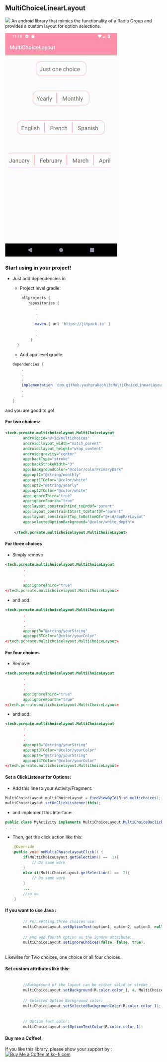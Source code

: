 ## MultiChoiceLinearLayout
[![](https://jitpack.io/v/yashprakash13/MultiChoiceLinearLayout.svg)](https://jitpack.io/#yashprakash13/MultiChoiceLinearLayout)
An android library that mimics the functionality of a Radio Group and provides a custom layout for option selections.

![Library Preview](https://github.com/yashprakash13/MultiChoiceLinearLayout/blob/master/preview_gif.gif "Library Preview")

### Start using in your project!

* Just add dependencies in
  * Project level gradle:
   
  ```gradle
      allprojects {
         repositories {
            .
            .
            .
            maven { url 'https://jitpack.io' }
            .
            .  
          }
    } 
    ```
  * And app level gradle: 
      
  ```gradle
  dependencies {
      .
      .
      .
      implementation 'com.github.yashprakash13:MultiChoiceLinearLayout:1.1'
      .
      .
  }
  ```
and you are good to go!
       
#### For two choices:  
```xml
<tech.pcreate.multichoicelayout.MultiChoiceLayout
        android:id="@+id/multichoices"
        android:layout_width="match_parent"
        android:layout_height="wrap_content"
        android:gravity="center"
        app:backType="stroke"
        app:backStrokeWidth="3"
        app:backgroundColor="@color/colorPrimaryDark"
        app:opt1="@string/monthly"
        app:opt1TColor="@color/white"
        app:opt2="@string/yearly"
        app:opt2TColor="@color/white"
        app:ignoreThird="true"
        app:ignoreFourth="true"
        app:layout_constraintEnd_toEndOf="parent"
        app:layout_constraintStart_toStartOf="parent"
        app:layout_constraintTop_toBottomOf="@+id/appBarLayout"
        app:selectedOptionBackground="@color/white_depth">

    </tech.pcreate.multichoicelayout.MultiChoiceLayout>
```
#### For three choices 
* Simply remove 
```xml
<tech.pcreate.multichoicelayout.MultiChoiceLayout
        .
        .
        .
        app:ignoreThird="true"
</tech.pcreate.multichoicelayout.MultiChoiceLayout>
```
* and add: 
```xml
<tech.pcreate.multichoicelayout.MultiChoiceLayout
        .
        .
        .
        app:opt3="@string/yourString"
        app:opt3TColor="@color/yourColor"
</tech.pcreate.multichoicelayout.MultiChoiceLayout>
```
#### For four choices
* Remove: 
```xml
<tech.pcreate.multichoicelayout.MultiChoiceLayout
        .
        .
        .
        app:ignoreThird="true"
        app:ignoreFourth="true"
</tech.pcreate.multichoicelayout.MultiChoiceLayout>
```
* and add:
```xml
<tech.pcreate.multichoicelayout.MultiChoiceLayout
        .
        .
        .
        app:opt3="@string/yourString"
        app:opt3TColor="@color/yourColor"
        app:opt4="@string/yourString"
        app:opt4TColor="@color/yourColor"
</tech.pcreate.multichoicelayout.MultiChoiceLayout>
```

#### Set a ClickListener for Options:
* Add this line to your Activity/Fragment:
```java
MultiChoiceLayout multiChoiceLayout = findViewById(R.id.multichoices);
multiChoiceLayout.setOnClickListener(this);
```
* and implement this Interface:
```java
public class MyActivity implements MultiChoiceLayout.MultiChoiceOnclick {
. . .
```
* Then, get the click action like this:
```java
    @Override
    public void onMultiChoiceLayoutClick() {
        if(MultiChoiceLayout.getSelection() ==  1){
            // Do some work
        }
        else if(MultiChoiceLayout.getSelection() ==  2){
            // Do some work
        }
        ...
        //so on
    }

```
#### If you want to use Java :
```java
        // For setting three choices use:
        multiChoiceLayout.setOptionText(option1, option2, option3, null);
        
        // And add fourth option as the ignore attribute:
        multiChoiceLayout.setIgnoreChoices(false, false, true);
        
```
Likewise for Two choices, one choice or all four choices.

#### Set custom attributes like this:
```java

        //Background of the layout can be either solid or stroke :
        multiChoiceLayout.setBackground(R.color.color_1, 4, MultiChoiceLayout.STROKE);  // Use for solid background : MultiChoiceLayout.SOLID, width parameter will be ignored.

        // Selected Option Background color:
        multiChoiceLayout.setSelectedBackgroundColor(R.color.color_1);
        
        
        // Option Text color:
        multiChoiceLayout.setOptionTextColor(R.color.color_1);

```


#### Buy me a Coffee!
If you like this library, please show your support by : 
<a href='https://ko-fi.com/G2G3R125' target='_blank'><img height='36' style='border:0px;height:36px;' src='https://az743702.vo.msecnd.net/cdn/kofi3.png?v=0' border='0' alt='Buy Me a Coffee at ko-fi.com' /></a>
